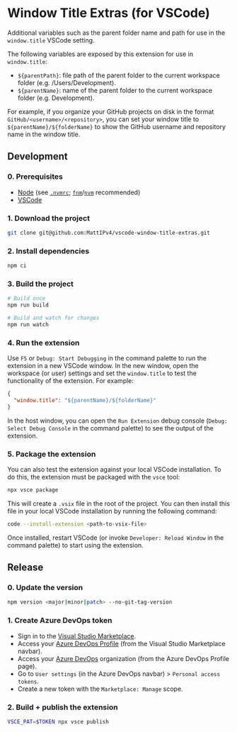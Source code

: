 # Window Title Extras (for VSCode)

Additional variables such as the parent folder name and path for use in the `window.title` VSCode setting.

The following variables are exposed by this extension for use in `window.title`:

- `${parentPath}`: file path of the parent folder to the current workspace folder (e.g. /Users/Development).
- `${parentName}`: name of the parent folder to the current workspace folder (e.g. Development).

For example, if you organize your GitHub projects on disk in the format `GitHub/<username>/<repository>`, you can set your window title to `${parentName}/${folderName}` to show the GitHub username and repository name in the window title.

## Development

### 0. Prerequisites

- [Node](https://nodejs.org/en/download/releases/) (see [`.nvmrc`](.nvmrc); [`fnm`](https://github.com/Schniz/fnm)/[`nvm`](https://github.com/nvm-sh/nvm) recommended)
- [VSCode](https://code.visualstudio.com/download)

### 1. Download the project

```bash
git clone git@github.com:MattIPv4/vscode-window-title-extras.git
```

### 2. Install dependencies

```bash
npm ci
```

### 3. Build the project

```bash
# Build once
npm run build

# Build and watch for changes
npm run watch
```

### 4. Run the extension

Use `F5` or `Debug: Start Debugging` in the command palette to run the extension in a new VSCode window. In the new window, open the workspace (or user) settings and set the `window.title` to test the functionality of the extension. For example:

```json
{
  "window.title": "${parentName}/${folderName}"
}
```

In the host window, you can open the `Run Extension` debug console (`Debug: Select Debug Console` in the command palette) to see the output of the extension.

### 5. Package the extension

You can also test the extension against your local VSCode installation. To do this, the extension must be packaged with the `vsce` tool:

```bash
npx vsce package
```

This will create a `.vsix` file in the root of the project. You can then install this file in your local VSCode installation by running the following command:

```bash
code --install-extension <path-to-vsix-file>
```

Once installed, restart VSCode (or invoke `Developer: Reload Window` in the command palette) to start using the extension.

## Release

### 0. Update the version

```bash
npm version <major|minor|patch> --no-git-tag-version
```

### 1. Create Azure DevOps token

- Sign in to the [Visual Studio Marketplace](https://marketplace.visualstudio.com/).
- Access your [Azure DevOps Profile](https://aex.dev.azure.com/me) (from the Visual Studio Marketplace navbar).
- Access your [Azure DevOps](https://dev.azure.com/) organization (from the Azure DevOps Profile page).
- Go to `User settings` (in the Azure DevOps navbar) > `Personal access tokens`.
- Create a new token with the `Marketplace: Manage` scope.

### 2. Build + publish the extension

```bash
VSCE_PAT=$TOKEN npx vsce publish
```

